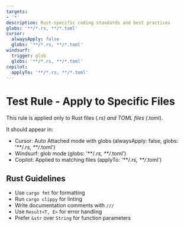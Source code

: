 ```yaml
---
targets:
- '*'
description: Rust-specific coding standards and best practices
globs: '**/*.rs, **/*.toml'
cursor:
  alwaysApply: false
  globs: '**/*.rs, **/*.toml'
windsurf:
  trigger: glob
  globs: '**/*.rs, **/*.toml'
copilot:
  applyTo: '**/*.rs, **/*.toml'
---
```


# Test Rule - Apply to Specific Files

This rule is applied only to Rust files (*.rs) and TOML files (*.toml).

It should appear in:
- Cursor: Auto Attached mode with globs (alwaysApply: false, globs: '**/*.rs, **/*.toml')
- Windsurf: glob mode (globs: '**/*.rs, **/*.toml')
- Copilot: Applied to matching files (applyTo: '**/*.rs, **/*.toml')

## Rust Guidelines

- Use `cargo fmt` for formatting
- Run `cargo clippy` for linting
- Write documentation comments with `///`
- Use `Result<T, E>` for error handling
- Prefer `&str` over `String` for function parameters

